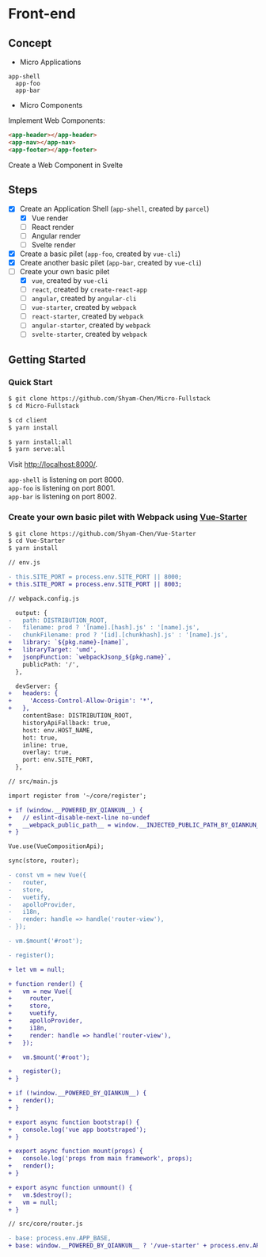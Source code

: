 # Front-end

## Concept

- Micro Applications

```
app-shell
  app-foo
  app-bar
```

- Micro Components

Implement Web Components:

```html
<app-header></app-header>
<app-nav></app-nav>
<app-footer></app-footer>
```

Create a Web Component in Svelte

## Steps

- [x] Create an Application Shell (`app-shell`, created by `parcel`)
  - [x] Vue render
  - [ ] React render
  - [ ] Angular render
  - [ ] Svelte render
- [x] Create a basic pilet (`app-foo`, created by `vue-cli`)
- [x] Create another basic pilet (`app-bar`, created by `vue-cli`)
- [ ] Create your own basic pilet
  - [x] `vue`, created by `vue-cli`
  - [ ] `react`, created by `create-react-app`
  - [ ] `angular`, created by `angular-cli`
  - [ ] `vue-starter`, created by `webpack`
  - [ ] `react-starter`, created by `webpack`
  - [ ] `angular-starter`, created by `webpack`
  - [ ] `svelte-starter`, created by `webpack`

## Getting Started

### Quick Start

```sh
$ git clone https://github.com/Shyam-Chen/Micro-Fullstack
$ cd Micro-Fullstack

$ cd client
$ yarn install

$ yarn install:all
$ yarn serve:all
```

Visit [http://localhost:8000/](http://localhost:8000/).

`app-shell` is listening on port 8000.<br>
`app-foo` is listening on port 8001.<br>
`app-bar` is listening on port 8002.

### Create your own basic pilet with Webpack using [Vue-Starter](https://github.com/Shyam-Chen/Vue-Starter)

```sh
$ git clone https://github.com/Shyam-Chen/Vue-Starter
$ cd Vue-Starter
$ yarn install
```

```diff
// env.js

- this.SITE_PORT = process.env.SITE_PORT || 8000;
+ this.SITE_PORT = process.env.SITE_PORT || 8003;
```

```diff
// webpack.config.js

  output: {
-   path: DISTRIBUTION_ROOT,
-   filename: prod ? '[name].[hash].js' : '[name].js',
-   chunkFilename: prod ? '[id].[chunkhash].js' : '[name].js',
+   library: `${pkg.name}-[name]`,
+   libraryTarget: 'umd',
+   jsonpFunction: `webpackJsonp_${pkg.name}`,
    publicPath: '/',
  },

  devServer: {
+   headers: {
+     'Access-Control-Allow-Origin': '*',
+   },
    contentBase: DISTRIBUTION_ROOT,
    historyApiFallback: true,
    host: env.HOST_NAME,
    hot: true,
    inline: true,
    overlay: true,
    port: env.SITE_PORT,
  },
```

```diff
// src/main.js

import register from '~/core/register';

+ if (window.__POWERED_BY_QIANKUN__) {
+   // eslint-disable-next-line no-undef
+   __webpack_public_path__ = window.__INJECTED_PUBLIC_PATH_BY_QIANKUN__;
+ }

Vue.use(VueCompositionApi);

sync(store, router);

- const vm = new Vue({
-   router,
-   store,
-   vuetify,
-   apolloProvider,
-   i18n,
-   render: handle => handle('router-view'),
- });

- vm.$mount('#root');

- register();

+ let vm = null;

+ function render() {
+   vm = new Vue({
+     router,
+     store,
+     vuetify,
+     apolloProvider,
+     i18n,
+     render: handle => handle('router-view'),
+   });

+   vm.$mount('#root');

+   register();
+ }

+ if (!window.__POWERED_BY_QIANKUN__) {
+   render();
+ }

+ export async function bootstrap() {
+   console.log('vue app bootstraped');
+ }

+ export async function mount(props) {
+   console.log('props from main framework', props);
+   render();
+ }

+ export async function unmount() {
+   vm.$destroy();
+   vm = null;
+ }
```

```diff
// src/core/router.js

- base: process.env.APP_BASE,
+ base: window.__POWERED_BY_QIANKUN__ ? '/vue-starter' + process.env.APP_BASE : process.env.APP_BASE,
```
